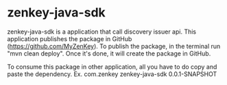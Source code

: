 # zenkey-java-sdk
zenkey-java-sdk is a application that call discovery issuer api.
This application publishes the package in GitHub (https://github.com/MyZenKey).
To publish the package, in the terminal run "mvn clean deploy". Once it's done, 
it will create the package in GitHub.

To consume this package in other application, all you have to do copy and paste the dependency.
Ex.
    <dependency>
    <groupId>com.zenkey</groupId>
    <artifactId>zenkey-java-sdk</artifactId>
    <version>0.0.1-SNAPSHOT</version>
    </dependency>
